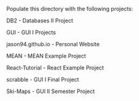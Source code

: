 Populate this directory with the following projects:

DB2 - Databases II Project

GUI - GUI I Projects

jason94.github.io - Personal Website

MEAN - MEAN Example Project

React-Tutorial - React Example Project

scrabble - GUI I Final Project

Ski-Maps - GUI II Semester Project
